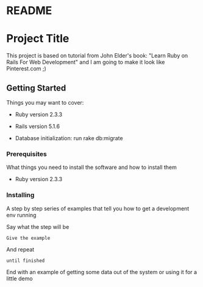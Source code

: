 # README

# Project Title

This project is based on tutorial from John Elder's book: "Learn Ruby on Rails For Web Development" and I am going to make it look like Pinterest.com ;)

## Getting Started

Things you may want to cover:

* Ruby version 2.3.3

* Rails version 5.1.6

* Database initialization: run rake db:migrate

### Prerequisites

What things you need to install the software and how to install them

* Ruby version 2.3.3

### Installing

A step by step series of examples that tell you how to get a development env running

Say what the step will be

```
Give the example
```

And repeat

```
until finished
```

End with an example of getting some data out of the system or using it for a little demo
